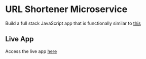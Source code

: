 # URL Shortener Microservice

Build a full stack JavaScript app that is functionally similar to [this](https://url-shortener-microservice.freecodecamp.rocks)

## Live App

Access the live app [here](https://boilerplate-project-urlshortener.reggr0y.repl.co/)
